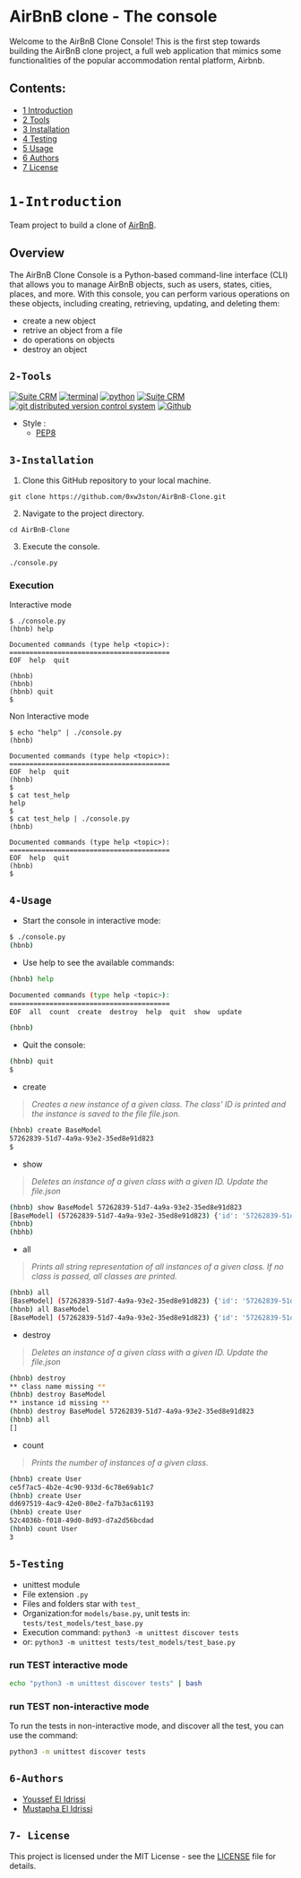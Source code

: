 # AirBnB clone - The console

Welcome to the AirBnB Clone Console! This is the first step towards building the AirBnB clone project, a full web application that mimics some functionalities of the popular accommodation rental platform, Airbnb.

## Contents:

* [1 Introduction](#1-Introduction)
* [2 Tools](#2-Tools)
* [3 Installation](#3-Installation)
* [4 Testing](#4-Testing)
* [5 Usage](#5-Usage)
* [6 Authors](#6-Authors)
* [7 License](#7-license)

# ``1-Introduction``
Team project to build a clone of [AirBnB](https://www.airbnb.com/).

## Overview

The AirBnB Clone Console is a Python-based command-line interface (CLI) that allows you to manage AirBnB objects, such as users, states, cities, places, and more. With this console, you can perform various operations on these objects, including creating, retrieving, updating, and deleting them:

* create a new object
* retrive an object from a file
* do operations on objects
* destroy an object



## ``2-Tools``
<!-- ubuntu -->
<a href="https://ubuntu.com/" target="_blank"> <img height="" src="https://img.shields.io/static/v1?label=&message=Ubuntu&color=E95420&logo=Ubuntu&logoColor=E95420&labelColor=2F333A" alt="Suite CRM"></a> <!-- bash --> <a href="https://www.gnu.org/software/bash/" target="_blank"> <img height="" src="https://img.shields.io/static/v1?label=&message=GNU%20Bash&color=4EAA25&logo=GNU%20Bash&logoColor=4EAA25&labelColor=2F333A" alt="terminal"></a> <!-- python--> <a href="https://www.python.org" target="_blank"> <img height="" src="https://img.shields.io/static/v1?label=&message=Python&color=FFD43B&logo=python&logoColor=3776AB&labelColor=2F333A" alt="python"></a> </a><!-- vs code --> <a href="https://code.visualstudio.com/" target="_blank"> <img height="" src="https://img.shields.io/static/v1?label=&message=Visual%20Studio%20Code&color=5C2D91&logo=Visual%20Studio%20Code&logoColor=5C2D91&labelColor=2F333A" alt="Suite CRM"></a> </a><!-- git --> <a href="https://git-scm.com/" target="_blank"> <img height="" src="https://img.shields.io/static/v1?label=&message=Git&color=F05032&logo=Git&logoColor=F05032&labelColor=2F333A" alt="git distributed version control system"></a> <!-- github --> <a href="https://github.com" target="_blank"> <img height="" src="https://img.shields.io/static/v1?label=&message=GitHub&color=181717&logo=GitHub&logoColor=f2f2f2&labelColor=2F333A" alt="Github"></a>
 <!-- Style guidelines -->
* Style :
    * [PEP8](https://pep8.org/)


## ``3-Installation``
1.  Clone this GitHub repository to your local machine.

`git clone https://github.com/0xw3ston/AirBnB-Clone.git`

2.  Navigate to the project directory.

`cd AirBnB-Clone` 

3.  Execute the console.

`./console.py`

### Execution 

Interactive mode

```
$ ./console.py
(hbnb) help

Documented commands (type help <topic>):
========================================
EOF  help  quit

(hbnb) 
(hbnb) 
(hbnb) quit
$
```
Non Interactive mode
```
$ echo "help" | ./console.py
(hbnb)

Documented commands (type help <topic>):
========================================
EOF  help  quit
(hbnb) 
$
$ cat test_help
help
$
$ cat test_help | ./console.py
(hbnb)

Documented commands (type help <topic>):
========================================
EOF  help  quit
(hbnb) 
$
```

## ``4-Usage``

* Start the console in interactive mode:

```bash
$ ./console.py
(hbnb)
```

* Use help to see the available commands:

```bash
(hbnb) help

Documented commands (type help <topic>):
========================================
EOF  all  count  create  destroy  help  quit  show  update

(hbnb)
```

* Quit the console:

```bash
(hbnb) quit
$
```

* create

> *Creates a new instance of a given class. The class' ID is printed and the instance is saved to the file file.json.*

```bash
(hbnb) create BaseModel
57262839-51d7-4a9a-93e2-35ed8e91d823
$
```

* show 

> *Deletes an instance of a given class with a given ID.*
> *Update the file.json*

```bash
(hbnb) show BaseModel 57262839-51d7-4a9a-93e2-35ed8e91d823
[BaseModel] (57262839-51d7-4a9a-93e2-35ed8e91d823) {'id': '57262839-51d7-4a9a-93e2-35ed8e91d823', 'created_at': datetime.datetime(2023, 8, 13, 14, 19, 19, 412265), 'updated_at': datetime.datetime(2023, 8, 13, 14, 19, 19, 412357)}
(hbnb)
(hbhb)
```

* all

> *Prints all string representation of all instances of a given class.*
> *If no class is passed, all classes are printed.*

```bash
(hbnb) all
[BaseModel] (57262839-51d7-4a9a-93e2-35ed8e91d823) {'id': '57262839-51d7-4a9a-93e2-35ed8e91d823', 'created_at': datetime.datetime(2023, 8, 13, 14, 19, 19, 412265), 'updated_at': datetime.datetime(2023, 8, 13, 14, 19, 19, 412357)}
(hbnb) all BaseModel
[BaseModel] (57262839-51d7-4a9a-93e2-35ed8e91d823) {'id': '57262839-51d7-4a9a-93e2-35ed8e91d823', 'created_at': datetime.datetime(2023, 8, 13, 14, 19, 19, 412265), 'updated_at': datetime.datetime(2023, 8, 13, 14, 19, 19, 412357)}
```
* destroy

>*Deletes an instance of a given class with a given ID.*
>*Update the file.json*

```bash
(hbnb) destroy
** class name missing **
(hbnb) destroy BaseModel
** instance id missing **
(hbnb) destroy BaseModel 57262839-51d7-4a9a-93e2-35ed8e91d823
(hbnb) all
[]
```

* count 

> *Prints the number of instances of a given class.*

```bash
(hbnb) create User
ce5f7ac5-4b2e-4c90-933d-6c78e69ab1c7
(hbnb) create User
dd697519-4ac9-42e0-80e2-fa7b3ac61193
(hbnb) create User
52c4036b-f018-49d0-8d93-d7a2d56bcdad
(hbnb) count User
3
```

## ``5-Testing``

* unittest module
* File extension ``` .py ```
* Files and folders star with ```test_```
* Organization:for ```models/base.py```, unit tests in: ```tests/test_models/test_base.py```
* Execution command: ```python3 -m unittest discover tests```
* or: ```python3 -m unittest tests/test_models/test_base.py```

### run TEST interactive mode

```bash
echo "python3 -m unittest discover tests" | bash
```

### run TEST non-interactive mode

To run the tests in non-interactive mode, and discover all the test, you can use the command:

```bash
python3 -m unittest discover tests
```

## ``6-Authors``

-   [Youssef El Idrissi](https://github.com/0xw3ston)
-   [Mustapha El Idrissi](https://github.com/appsbymuss)

## ``7- License``

This project is licensed under the MIT License - see the [LICENSE](https://chat.openai.com/LICENSE) file for details.
